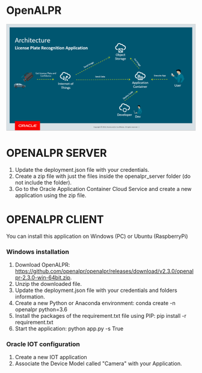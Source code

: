 OpenALPR
==================================

![Architecture](architecture.png)


# OPENALPR SERVER

1) Update the deployment.json file with your credentials.
2) Create a zip file with just the files inside the openalpr_server folder (do not include the folder).
3) Go to the Oracle Application Container Cloud Service and create a new application using the zip file.


# OPENALPR CLIENT

You can install this application on Windows (PC) or Ubuntu (RaspberryPi)

### Windows installation

1) Download OpenALPR: https://github.com/openalpr/openalpr/releases/download/v2.3.0/openalpr-2.3.0-win-64bit.zip.
2) Unzip the downloaded file.
3) Update the deployment.json file with your credentials and folders information.
4) Create a new Python or Anaconda environment: conda create -n openalpr python=3.6
5) Install the packages of the requirement.txt file using PIP: pip install -r requirement.txt
6) Start the application: python app.py -s True


### Oracle IOT configuration

1) Create a new IOT application
2) Associate the Device Model called "Camera" with your Application.